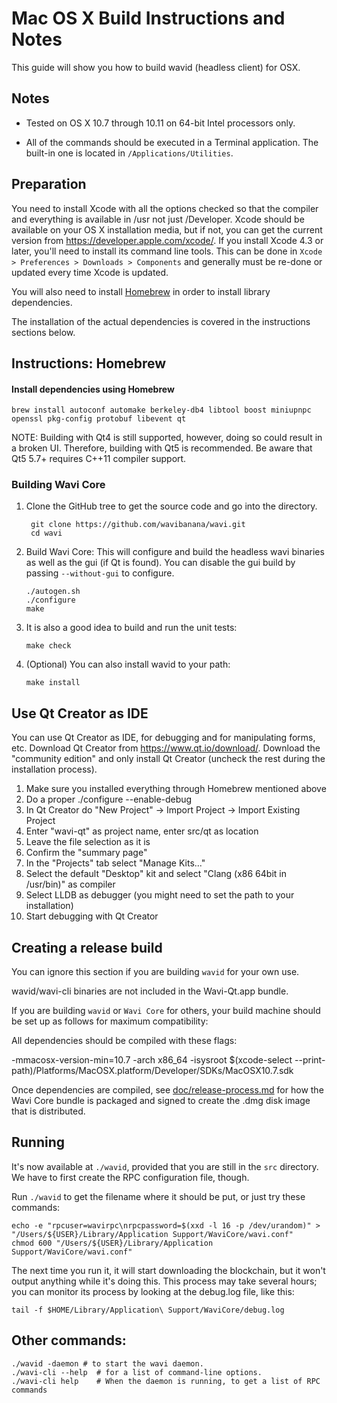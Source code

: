 Mac OS X Build Instructions and Notes
====================================
This guide will show you how to build wavid (headless client) for OSX.

Notes
-----

* Tested on OS X 10.7 through 10.11 on 64-bit Intel processors only.

* All of the commands should be executed in a Terminal application. The
built-in one is located in `/Applications/Utilities`.

Preparation
-----------

You need to install Xcode with all the options checked so that the compiler
and everything is available in /usr not just /Developer. Xcode should be
available on your OS X installation media, but if not, you can get the
current version from https://developer.apple.com/xcode/. If you install
Xcode 4.3 or later, you'll need to install its command line tools. This can
be done in `Xcode > Preferences > Downloads > Components` and generally must
be re-done or updated every time Xcode is updated.

You will also need to install [Homebrew](http://brew.sh) in order to install library
dependencies.

The installation of the actual dependencies is covered in the instructions
sections below.

Instructions: Homebrew
----------------------

#### Install dependencies using Homebrew

    brew install autoconf automake berkeley-db4 libtool boost miniupnpc openssl pkg-config protobuf libevent qt

NOTE: Building with Qt4 is still supported, however, doing so could result in a broken UI. Therefore, building with Qt5 is recommended. Be aware that Qt5 5.7+ requires C++11 compiler support.

### Building Wavi Core

1. Clone the GitHub tree to get the source code and go into the directory.

        git clone https://github.com/wavibanana/wavi.git
        cd wavi

2.  Build Wavi Core:
    This will configure and build the headless wavi binaries as well as the gui (if Qt is found).
    You can disable the gui build by passing `--without-gui` to configure.

        ./autogen.sh
        ./configure
        make

3.  It is also a good idea to build and run the unit tests:

        make check

4.  (Optional) You can also install wavid to your path:

        make install

Use Qt Creator as IDE
------------------------
You can use Qt Creator as IDE, for debugging and for manipulating forms, etc.
Download Qt Creator from https://www.qt.io/download/. Download the "community edition" and only install Qt Creator (uncheck the rest during the installation process).

1. Make sure you installed everything through Homebrew mentioned above
2. Do a proper ./configure --enable-debug
3. In Qt Creator do "New Project" -> Import Project -> Import Existing Project
4. Enter "wavi-qt" as project name, enter src/qt as location
5. Leave the file selection as it is
6. Confirm the "summary page"
7. In the "Projects" tab select "Manage Kits..."
8. Select the default "Desktop" kit and select "Clang (x86 64bit in /usr/bin)" as compiler
9. Select LLDB as debugger (you might need to set the path to your installation)
10. Start debugging with Qt Creator

Creating a release build
------------------------
You can ignore this section if you are building `wavid` for your own use.

wavid/wavi-cli binaries are not included in the Wavi-Qt.app bundle.

If you are building `wavid` or `Wavi Core` for others, your build machine should be set up
as follows for maximum compatibility:

All dependencies should be compiled with these flags:

 -mmacosx-version-min=10.7
 -arch x86_64
 -isysroot $(xcode-select --print-path)/Platforms/MacOSX.platform/Developer/SDKs/MacOSX10.7.sdk

Once dependencies are compiled, see [doc/release-process.md](release-process.md) for how the Wavi Core
bundle is packaged and signed to create the .dmg disk image that is distributed.

Running
-------

It's now available at `./wavid`, provided that you are still in the `src`
directory. We have to first create the RPC configuration file, though.

Run `./wavid` to get the filename where it should be put, or just try these
commands:

    echo -e "rpcuser=wavirpc\nrpcpassword=$(xxd -l 16 -p /dev/urandom)" > "/Users/${USER}/Library/Application Support/WaviCore/wavi.conf"
    chmod 600 "/Users/${USER}/Library/Application Support/WaviCore/wavi.conf"

The next time you run it, it will start downloading the blockchain, but it won't
output anything while it's doing this. This process may take several hours;
you can monitor its process by looking at the debug.log file, like this:

    tail -f $HOME/Library/Application\ Support/WaviCore/debug.log

Other commands:
-------

    ./wavid -daemon # to start the wavi daemon.
    ./wavi-cli --help  # for a list of command-line options.
    ./wavi-cli help    # When the daemon is running, to get a list of RPC commands
